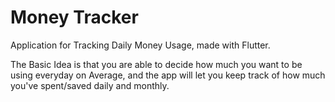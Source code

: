 # Money Tracker

Application for Tracking Daily Money Usage, made with Flutter.

The Basic Idea is that you are able to decide how much you want to be using everyday on Average, and the app will let you keep track of how much you've spent/saved daily and monthly.

